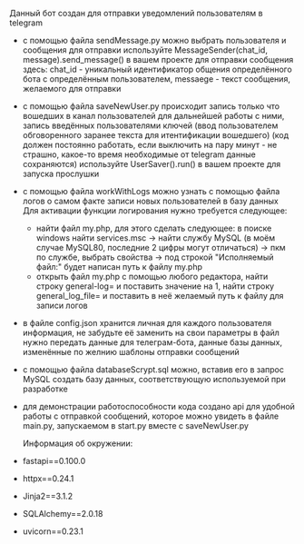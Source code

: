   Данный бот создан для отправки уведомлений пользователям в telegram

- с помощью файла sendMessage.py можно выбрать пользователя и сообщения для отправки
    используйте MessageSender(chat_id, message).send_message() в вашем проекте для отправки сообщения
    здесь: chat_id - уникальный идентификатор общения определённого бота с определённым пользователем, messaege - текст сообщения, желаемого для отправки
  
- с помощью файла saveNewUser.py происходит запись только что вошедших в канал пользователей для дальнейшей работы с ними, запись введённых пользователями ключей (ввод пользователем обговоренного заранее текста для итентификации вошедшего) (код должен постоянно работать, если выключить на пару минут - не страшно, какое-то время необходимые от telegram данные сохраняются)
    используйте UserSaver().run() в вашем проекте для запуска прослушки
  
- с помощью файла workWithLogs можно узнать с помощью файла логов о самом факте записи новых пользователей в базу данных
  Для активации функции логирования нужно требуется следующее:
  - найти файл my.php, для этого сделать следующее: в поиске windows найти services.msc -> найти службу MySQL (в моём случае MySQL80, последние 2 цифры могут
отличаться) -> пкм по службе, выбрать свойства -> под строкой "Исполняемый файл:" будет написан путь к файлу my.php
  - открыть файл my.php с помощью любого редактора, найти строку general-log= и поставить значение на 1, найти строку general_log_file= и поставить в неё желаемый путь к файлу для записи логов

- в файле config.json хранится личная для каждого пользователя информация, не забудьте её заменить на свои параметры
  в файл нужно передать данные для телеграм-бота, данные базы данных, изменённые по желнию шаблоны отправки сообщений
  
- с помощью файла databaseScrypt.sql можно, вставив его в запрос MySQL создать базу данных, соответствующую используемой при разработке

- для демонстрации работоспособности кода создано api для удобной работы с отправкой сообщений, которое можно увидеть в файле main.py, запускаемом в start.py вместе с saveNewUser.py 

  Информация об окружении:
- fastapi==0.100.0
- httpx==0.24.1
- Jinja2==3.1.2
- SQLAlchemy==2.0.18
- uvicorn==0.23.1
